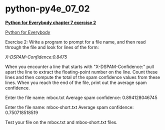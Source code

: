 # python-py4e_07_02
[**Python for Everybody chapter 7 exercise 2**](https://books.trinket.io/pfe/07-files.html#exercises)

[Python for Everybody](https://www.py4e.com/)

Exercise 2: Write a program to prompt for a file name, and then read through the file and look for lines of the form:

*X-DSPAM-Confidence:0.8475*

When you encounter a line that starts with "X-DSPAM-Confidence:" pull apart the line to extract the floating-point number on the line. Count these lines and then compute the total of the spam confidence values from these lines. When you reach the end of the file, print out the average spam confidence.

Enter the file name: mbox.txt
Average spam confidence: 0.894128046745

Enter the file name: mbox-short.txt
Average spam confidence: 0.750718518519

Test your file on the mbox.txt and mbox-short.txt files.
